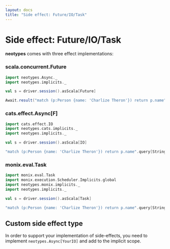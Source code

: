```yaml
---
layout: docs
title: "Side effect: Future/IO/Task"
---
```


# Side effect: Future/IO/Task

**neotypes** comes with three effect implementations:

### scala.concurrent.Future

```scala
import neotypes.Async._
import neotypes.implicits._

val s = driver.session().asScala[Future]

Await.result("match (p:Person {name: 'Charlize Theron'}) return p.name".query[String].single(s), 1 second)
```

### cats.effect.Async[F]

```scala
import cats.effect.IO
import neotypes.cats.implicits._
import neotypes.implicits._

val s = driver.session().asScala[IO]

"match (p:Person {name: 'Charlize Theron'}) return p.name".query[String].single(s).unsafeRunSync()
```

### monix.eval.Task

```scala
import monix.eval.Task
import monix.execution.Scheduler.Implicits.global
import neotypes.monix.implicits._
import neotypes.implicits._

val s = driver.session().asScala[Task]

"match (p:Person {name: 'Charlize Theron'}) return p.name".query[String].single(s).runSyncUnsafe(5 seconds)
```

## Custom side effect type
In order to support your implementation of side-effects, you need to implement `neotypes.Async[YourIO]` and add to the implicit scope.